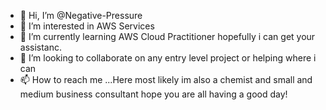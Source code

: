 - 👋 Hi, I’m @Negative-Pressure
- 👀 I’m interested in AWS Services
- 🌱 I’m currently learning AWS Cloud Practitioner hopefully i can get your assistanc. 
- 💞️ I’m looking to collaborate on any entry level project or helping where i can
- 📫 How to reach me ...Here most likely im also a chemist and small and medium business consultant hope you are all having a good day!

<!---
Negative-Pressure/Negative-Pressure is a ✨ special ✨ repository because its `README.md` (this file) appears on your GitHub profile.
You can click the Preview link to take a look at your changes.
--->
